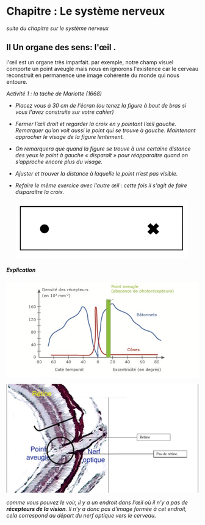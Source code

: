 # Chapitre : Le système nerveux

*suite du chapitre sur le système nerveux*

## II Un organe des  sens: l'œil .

l'œil est un organe très imparfait. par exemple, notre champ visuel comporte un point aveugle mais nous en ignorons l'existence car le cerveau reconstruit en permanence une image cohérente du monde qui nous entoure.  

*Activité 1 : la tache de Mariotte (1668)* 

- *Placez vous à 30 cm de l'écran (ou tenez la figure à bout de bras si vous l'avez construite sur votre cahier)*

- *Fermer l’œil droit et regarder la croix en y pointant l’œil gauche. Remarquer qu’on voit aussi le point qui se trouve à gauche. Maintenant  approcher le visage de la figure lentement.*

- *On remarquera que quand la figure se trouve à une certaine distance des yeux le point à gauche « disparaît » pour réapparaitre quand on s’approche encore plus du visage.*

- *Ajuster et trouver la distance à laquelle le point n’est pas visible.*

- *Refaire le même exercice avec l’autre œil : cette fois il s’agit de faire disparaître la croix.* 

  ![image](https://github.com/Svt-lim/5eme-semaine3/blob/master/blindspot1.png)

#####  *Explication*

![image](https://github.com/Svt-lim/5eme-semaine3/blob/master/389424.jpg)

![image](https://github.com/Svt-lim/5eme-semaine3/blob/master/CT%20r%C3%A9tine.jpg)

*comme vous pouvez le voir, il y a un endroit dans l'œil où il n'y a pas de **récepteurs de la vision**. Il n'y a donc pas d'image formée à cet endroit, cela correspond au départ du nerf optique vers le cerveau.*
